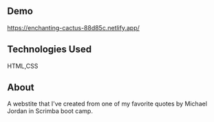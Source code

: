 ## Demo

https://enchanting-cactus-88d85c.netlify.app/

## Technologies Used

HTML,CSS

## About

A webstite that I've created from one of my favorite quotes by Michael Jordan in Scrimba boot camp.

